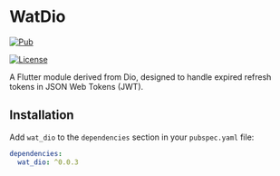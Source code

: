 
# WatDio
[![Pub](https://img.shields.io/pub/v/wat_dio.svg)](https://pub.dev/packages/wat_dio)

[![License](https://img.shields.io/github/license/wat97/wat_dio.svg)](https://github.com/wat97/wat_dio/blob/main/LICENSE)

A Flutter module derived from Dio, designed to handle expired refresh tokens in JSON Web Tokens (JWT).

## Installation

Add `wat_dio` to the `dependencies` section in your `pubspec.yaml` file:

```yaml
dependencies:
  wat_dio: ^0.0.3